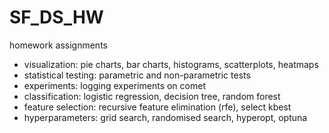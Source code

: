 # SF_DS_HW
homework assignments

- visualization: pie charts, bar charts, histograms, scatterplots, heatmaps
- statistical testing: parametric and non-parametric tests
- experiments: logging experiments on comet
- classification: logistic regression, decision tree, random forest
- feature selection: recursive feature elimination (rfe), select kbest
- hyperparameters: grid search, randomised search, hyperopt, optuna
